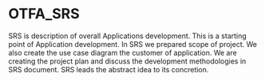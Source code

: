 # OTFA_SRS
SRS is description of overall Applications development. This is a starting point of Application development. In SRS we prepared scope of project. We also create the use case diagram the customer of application. We are creating the project plan and discuss the development methodologies in SRS document. SRS leads the abstract idea to its concretion. 
